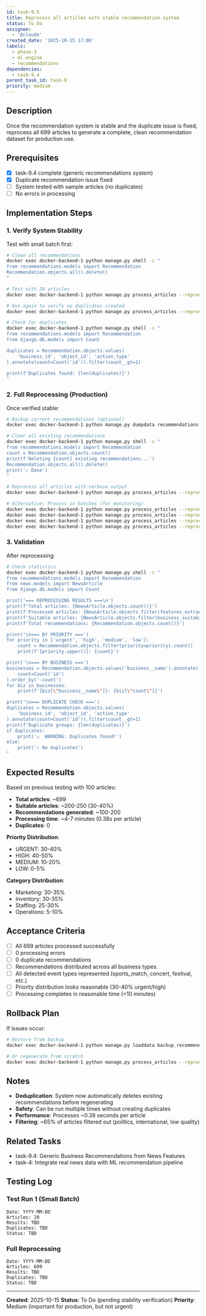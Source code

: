 ```yaml
---
id: task-9.5
title: Reprocess all articles with stable recommendation system
status: To Do
assignee:
  - '@claude'
created_date: '2025-10-15 17:00'
labels:
  - phase-3
  - ml-engine
  - recommendations
dependencies:
  - task-9.4
parent_task_id: task-9
priority: medium
---
```


## Description

<!-- SECTION:DESCRIPTION:BEGIN -->
Once the recommendation system is stable and the duplicate issue is fixed, reprocess all 699 articles to generate a complete, clean recommendation dataset for production use.
<!-- SECTION:DESCRIPTION:END -->

## Prerequisites

- [x] task-9.4 complete (generic recommendations system)
- [x] Duplicate recommendation issue fixed
- [ ] System tested with sample articles (no duplicates)
- [ ] No errors in processing

## Implementation Steps

### 1. Verify System Stability

Test with small batch first:
```bash
# Clean all recommendations
docker exec docker-backend-1 python manage.py shell -c "
from recommendations.models import Recommendation
Recommendation.objects.all().delete()
"

# Test with 20 articles
docker exec docker-backend-1 python manage.py process_articles --reprocess --limit 20 --verbose

# Run again to verify no duplicates created
docker exec docker-backend-1 python manage.py process_articles --reprocess --limit 20 --verbose

# Check for duplicates
docker exec docker-backend-1 python manage.py shell -c "
from recommendations.models import Recommendation
from django.db.models import Count

duplicates = Recommendation.objects.values(
    'business_id', 'object_id', 'action_type'
).annotate(count=Count('id')).filter(count__gt=1)

print(f'Duplicates found: {len(duplicates)}')
"
```

### 2. Full Reprocessing (Production)

Once verified stable:
```bash
# Backup current recommendations (optional)
docker exec docker-backend-1 python manage.py dumpdata recommendations.Recommendation > backup_recommendations_$(date +%Y%m%d).json

# Clear all existing recommendations
docker exec docker-backend-1 python manage.py shell -c "
from recommendations.models import Recommendation
count = Recommendation.objects.count()
print(f'Deleting {count} existing recommendations...')
Recommendation.objects.all().delete()
print('✓ Done')
"

# Reprocess all articles with verbose output
docker exec docker-backend-1 python manage.py process_articles --reprocess --verbose

# Alternative: Process in batches (for monitoring)
docker exec docker-backend-1 python manage.py process_articles --reprocess --limit 100 --verbose
docker exec docker-backend-1 python manage.py process_articles --reprocess --limit 200 --verbose
docker exec docker-backend-1 python manage.py process_articles --reprocess --limit 300 --verbose
docker exec docker-backend-1 python manage.py process_articles --reprocess --verbose
```

### 3. Validation

After reprocessing:
```bash
# Check statistics
docker exec docker-backend-1 python manage.py shell -c "
from recommendations.models import Recommendation
from news.models import NewsArticle
from django.db.models import Count

print('=== REPROCESSING RESULTS ===\n')
print(f'Total articles: {NewsArticle.objects.count()}')
print(f'Processed articles: {NewsArticle.objects.filter(features_extracted=True).count()}')
print(f'Suitable articles: {NewsArticle.objects.filter(business_suitability_score__gte=0.3).count()}')
print(f'Total recommendations: {Recommendation.objects.count()}')

print('\n=== BY PRIORITY ===')
for priority in ['urgent', 'high', 'medium', 'low']:
    count = Recommendation.objects.filter(priority=priority).count()
    print(f'{priority.upper()}: {count}')

print('\n=== BY BUSINESS ===')
businesses = Recommendation.objects.values('business__name').annotate(
    count=Count('id')
).order_by('-count')
for biz in businesses:
    print(f'{biz[\"business__name\"]}: {biz[\"count\"]}')

print('\n=== DUPLICATE CHECK ===')
duplicates = Recommendation.objects.values(
    'business_id', 'object_id', 'action_type'
).annotate(count=Count('id')).filter(count__gt=1)
print(f'Duplicate groups: {len(duplicates)}')
if duplicates:
    print('⚠️  WARNING: Duplicates found!')
else:
    print('✓ No duplicates')
"
```

## Expected Results

Based on previous testing with 100 articles:

- **Total articles**: ~699
- **Suitable articles**: ~200-250 (30-40%)
- **Recommendations generated**: ~100-200
- **Processing time**: ~4-7 minutes (0.38s per article)
- **Duplicates**: 0

**Priority Distribution**:
- URGENT: 30-40%
- HIGH: 40-50%
- MEDIUM: 10-20%
- LOW: 0-5%

**Category Distribution**:
- Marketing: 30-35%
- Inventory: 30-35%
- Staffing: 25-30%
- Operations: 5-10%

## Acceptance Criteria

- [ ] All 699 articles processed successfully
- [ ] 0 processing errors
- [ ] 0 duplicate recommendations
- [ ] Recommendations distributed across all business types
- [ ] All detected event types represented (sports_match, concert, festival, etc.)
- [ ] Priority distribution looks reasonable (30-40% urgent/high)
- [ ] Processing completes in reasonable time (<10 minutes)

## Rollback Plan

If issues occur:
```bash
# Restore from backup
docker exec docker-backend-1 python manage.py loaddata backup_recommendations_YYYYMMDD.json

# Or regenerate from scratch
docker exec docker-backend-1 python manage.py process_articles --reprocess --verbose
```

## Notes

- **Deduplication**: System now automatically deletes existing recommendations before regenerating
- **Safety**: Can be run multiple times without creating duplicates
- **Performance**: Processes ~0.38 seconds per article
- **Filtering**: ~65% of articles filtered out (politics, international, low quality)

## Related Tasks

- task-9.4: Generic Business Recommendations from News Features
- task-4: Integrate real news data with ML recommendation pipeline

## Testing Log

### Test Run 1 (Small Batch)
```
Date: YYYY-MM-DD
Articles: 20
Results: TBD
Duplicates: TBD
Status: TBD
```

### Full Reprocessing
```
Date: YYYY-MM-DD
Articles: 699
Results: TBD
Duplicates: TBD
Status: TBD
```

---

**Created**: 2025-10-15
**Status**: To Do (pending stability verification)
**Priority**: Medium (important for production, but not urgent)
